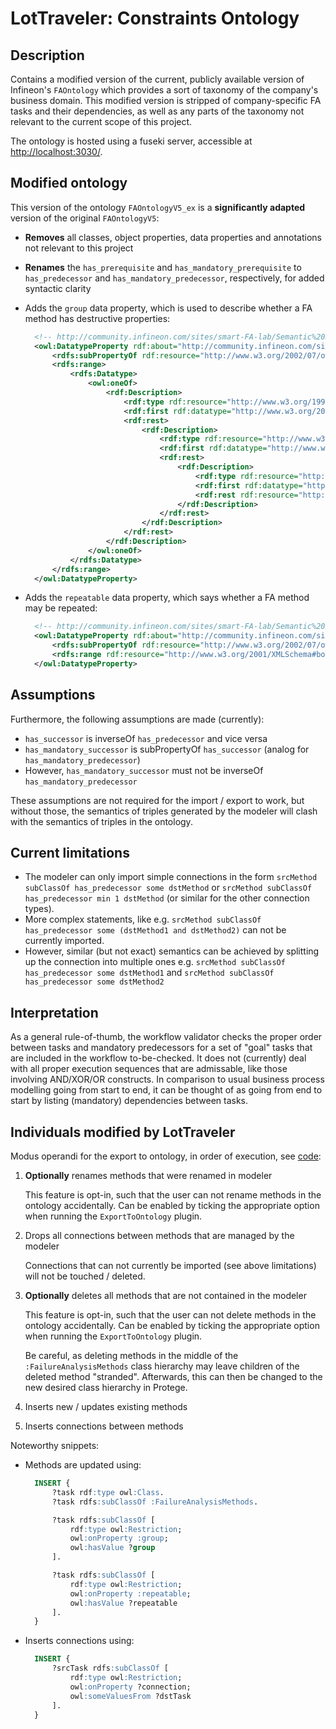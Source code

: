 # LotTraveler: Constraints Ontology

## Description

Contains a modified version of the current, publicly available version of Infineon's `FAOntology` which provides a sort of taxonomy of the company's business domain.
This modified version is stripped of company-specific FA tasks and their dependencies, as well as any parts of the taxonomy not relevant to the current scope of this project.

The ontology is hosted using a fuseki server, accessible at [http://localhost:3030/](http://localhost:3030/).

## Modified ontology

This version of the ontology `FAOntologyV5_ex` is a **significantly adapted** version of the original `FAOntologyV5`:

* **Removes** all classes, object properties, data properties and annotations not relevant to this project

* **Renames** the `has_prerequisite` and `has_mandatory_prerequisite` to `has_predecessor` and `has_mandatory_predecessor`, respectively, for added syntactic clarity

* Adds the `group` data property, which is used to describe whether a FA method has destructive properties:

  ```xml
    <!-- http://community.infineon.com/sites/smart-FA-lab/Semantic%20Search/FAOntologyV5#group -->
    <owl:DatatypeProperty rdf:about="http://community.infineon.com/sites/smart-FA-lab/Semantic%20Search/FAOntologyV5#group">
        <rdfs:subPropertyOf rdf:resource="http://www.w3.org/2002/07/owl#topDataProperty"/>
        <rdfs:range>
            <rdfs:Datatype>
                <owl:oneOf>
                    <rdf:Description>
                        <rdf:type rdf:resource="http://www.w3.org/1999/02/22-rdf-syntax-ns#List"/>
                        <rdf:first rdf:datatype="http://www.w3.org/2001/XMLSchema#string">both</rdf:first>
                        <rdf:rest>
                            <rdf:Description>
                                <rdf:type rdf:resource="http://www.w3.org/1999/02/22-rdf-syntax-ns#List"/>
                                <rdf:first rdf:datatype="http://www.w3.org/2001/XMLSchema#string">destructive</rdf:first>
                                <rdf:rest>
                                    <rdf:Description>
                                        <rdf:type rdf:resource="http://www.w3.org/1999/02/22-rdf-syntax-ns#List"/>
                                        <rdf:first rdf:datatype="http://www.w3.org/2001/XMLSchema#string">non-destructive</rdf:first>
                                        <rdf:rest rdf:resource="http://www.w3.org/1999/02/22-rdf-syntax-ns#nil"/>
                                    </rdf:Description>
                                </rdf:rest>
                            </rdf:Description>
                        </rdf:rest>
                    </rdf:Description>
                </owl:oneOf>
            </rdfs:Datatype>
        </rdfs:range>
    </owl:DatatypeProperty>
  ```

* Adds the `repeatable` data property, which says whether a FA method may be repeated:

  ```xml
    <!-- http://community.infineon.com/sites/smart-FA-lab/Semantic%20Search/FAOntologyV5#repeatable -->
    <owl:DatatypeProperty rdf:about="http://community.infineon.com/sites/smart-FA-lab/Semantic%20Search/FAOntologyV5#repeatable">
        <rdfs:subPropertyOf rdf:resource="http://www.w3.org/2002/07/owl#topDataProperty"/>
        <rdfs:range rdf:resource="http://www.w3.org/2001/XMLSchema#boolean"/>
    </owl:DatatypeProperty>
  ```

## Assumptions

Furthermore, the following assumptions are made (currently):

* `has_successor` is inverseOf `has_predecessor` and vice versa
* `has_mandatory_successor` is subPropertyOf `has_successor` (analog for `has_mandatory_predecessor`)
* However, `has_mandatory_successor` must not be inverseOf `has_mandatory_predecessor`

These assumptions are not required for the import / export to work, but without those, the semantics of triples generated by the modeler will clash with the semantics of triples in the ontology.

## Current limitations

* The modeler can only import simple connections in the form `srcMethod subClassOf has_predecessor some dstMethod`
  or `srcMethod subClassOf has_predecessor min 1 dstMethod` (or similar for the other connection types).
* More complex statements, like e.g. `srcMethod subClassOf has_predecessor some (dstMethod1 and dstMethod2)` can not be currently imported.
* However, similar (but not exact) semantics can be achieved by splitting up the connection into multiple ones
  e.g. `srcMethod subClassOf has_predecessor some dstMethod1`
  and  `srcMethod subClassOf has_predecessor some dstMethod2`

## Interpretation

As a general rule-of-thumb, the workflow validator checks the proper order between tasks and mandatory predecessors for a set of "goal" tasks that are included in the workflow to-be-checked.
It does not (currently) deal with all proper execution sequences that are admissable, like those involving AND/XOR/OR constructs.
In comparison to usual business process modelling going from start to end, it can be thought of as going from end to start by listing (mandatory) dependencies between tasks.

## Individuals modified by LotTraveler

Modus operandi for the export to ontology, in order of execution, see [code](../constraints-modeler/src/plugins/ExportToOntology/ExportToOntology.js):

1. **Optionally** renames methods that were renamed in modeler

    This feature is opt-in, such that the user can not rename methods in the ontology accidentally.
    Can be enabled by ticking the appropriate option when running the `ExportToOntology` plugin.

2. Drops all connections between methods that are managed by the modeler

    Connections that can not currently be imported (see above limitations) will not be touched / deleted.

3. **Optionally** deletes all methods that are not contained in the modeler

    This feature is opt-in, such that the user can not delete methods in the ontology accidentally.
    Can be enabled by ticking the appropriate option when running the `ExportToOntology` plugin.

    Be careful, as deleting methods in the middle of the `:FailureAnalysisMethods` class hierarchy may leave children of the deleted method "stranded". Afterwards, this can then be changed to the new desired class hierarchy in Protege.

4. Inserts new / updates existing methods

5. Inserts connections between methods

Noteworthy snippets:

* Methods are updated using:

  ```sql
    INSERT {
        ?task rdf:type owl:Class.
        ?task rdfs:subClassOf :FailureAnalysisMethods.

        ?task rdfs:subClassOf [
            rdf:type owl:Restriction;
            owl:onProperty :group;
            owl:hasValue ?group
        ].

        ?task rdfs:subClassOf [
            rdf:type owl:Restriction;
            owl:onProperty :repeatable;
            owl:hasValue ?repeatable
        ].
    }
  ```

* Inserts connections using:

  ```sql
    INSERT {
        ?srcTask rdfs:subClassOf [
            rdf:type owl:Restriction;
            owl:onProperty ?connection;
            owl:someValuesFrom ?dstTask
        ].
    }
  ```

